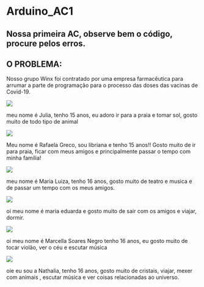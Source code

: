 # Arduino_AC1
## Nossa primeira AC, observe bem o código, procure pelos erros.

## **O PROBLEMA:** 

Nosso grupo Winx foi contratado por uma empresa farmacêutica para arrumar a parte de programação para o processo das doses das vacinas de Covid-19. 

![](https://github.com/winx-2RA/Arduino_AC1/blob/main/5ca9726a-1a19-4aec-8993-5c28628b1f21.jfif)

meu nome é Julia, tenho 15 anos, eu adoro ir para a praia e tomar sol, gosto muito de todo tipo de animal 

![](https://github.com/winx-2RA/Arduino_AC1/blob/main/41e90df1-694f-4371-8adb-3810a58da151.jfif)

Meu nome é Rafaela Greco, sou libriana e tenho 15 anos!! Gosto muito de ir para praia, ficar com meus amigos e principalmente passar o tempo com minha família!

![](https://github.com/winx-2RA/Arduino_AC1/blob/main/89beacaa-5c08-446a-8071-cecbd023e550.jfif)

meu nome é Maria Luiza, tenho 16 anos, gosto muito de teatro e musica e de passar um tempo com os meus amigos.

![](https://github.com/winx-2RA/Arduino_AC1/blob/main/6e39a93d-61d3-448a-85af-1e1964fbcf02.jfif)

oi meu nome é maria eduarda e gosto muito de sair com os amigos e viajar, dormir.

![](https://github.com/winx-2RA/Arduino_AC1/blob/main/6980b2ed-b6eb-4344-8a9d-65878a677836.jfif)

oi meu nome é Marcella Soares Negro tenho 16 anos, eu gosto muito de tocar violão, ver o céu e escutar música

![](https://github.com/winx-2RA/Arduino_AC1/blob/main/37fd6f33-93e4-431d-9bdd-1c44a0e315a2.jfif)

oie eu sou a Nathalia, tenho 16 anos, gosto muito de cristais, viajar, mexer com animais , escutar música e ver coisas relacionadas ao universo.

